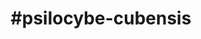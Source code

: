 ---
title: "#psilocybe-cubensis"
hashtag: "psilocybe-cubensis"
tags:
  - Cultivated
  - Psychedelic
  - Agaric
  - Mushroom
  - Psilocybin
---